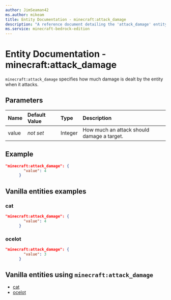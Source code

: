 ```yaml
---
author: JimSeaman42
ms.author: mikeam
title: Entity Documentation - minecraft:attack_damage
description: "A reference document detailing the 'attack_damage' entity component"
ms.service: minecraft-bedrock-edition
---
```


# Entity Documentation - minecraft:attack_damage

`minecraft:attack_damage` specifies how much damage is dealt by the entity when it attacks.

## Parameters

|Name |Default Value  |Type  |Description  |
|:----------|:----------|:----------|:----------|
|value|*not set* | Integer | How much an attack should damage a target. |

## Example

```json
"minecraft:attack_damage": {
        "value": 4
      }
```

## Vanilla entities examples

### cat

```json
"minecraft:attack_damage": {
        "value": 4
      }
```

### ocelot

```json
"minecraft:attack_damage": {
        "value": 3
      }
```

## Vanilla entities using `minecraft:attack_damage`

- [cat](../../../../Source/VanillaBehaviorPack_Snippets/entities/cat.md)
- [ocelot](../../../../Source/VanillaBehaviorPack_Snippets/entities/ocelot.md)
